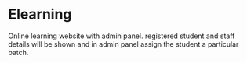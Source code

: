 # Elearning
Online learning website with admin panel. registered student and staff details will be shown and in admin panel assign the student a particular batch.

